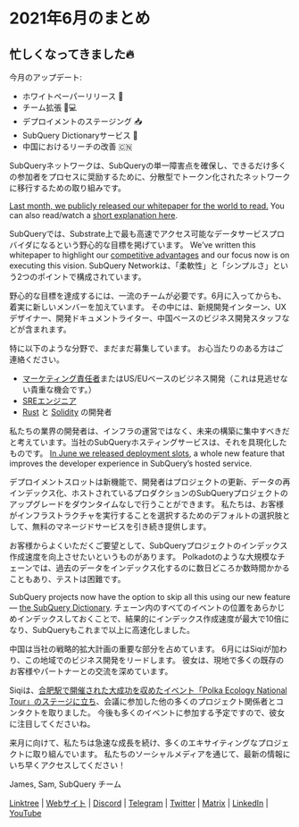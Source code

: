 # 2021年6月のまとめ

## 忙しくなってきました🔥

今月のアップデート:

- ホワイトペーパーリリース 🎊
- チーム拡張 👩💻
- デプロイメントのステージング 📥
- SubQuery Dictionaryサービス 📖
- 中国におけるリーチの改善 🇨🇳

SubQueryネットワークは、SubQueryの単一障害点を確保し、できるだけ多くの参加者をプロセスに奨励するために、分散型でトークン化されたネットワークに移行するための取り組みです。

[Last month, we publicly released our whitepaper for the world to read.](https://static.subquery.network/whitepaper.pdf) You can also read/watch a [short explanation here](../blogs/20210616-SubQuery-Network-In-Summary.md).

SubQueryでは、Substrate上で最も高速でアクセス可能なデータサービスプロバイダになるという野心的な目標を掲げています。 We’ve written this whitepaper to highlight our [competitive advantages](../blogs/20210616-SubQuery-Network-Our-Goals-and-Competitive-Advantages.md) and our focus now is on executing this vision. SubQuery Networkは、「柔軟性」と「シンプルさ」という2つのポイントで構成されています。

野心的な目標を達成するには、一流のチームが必要です。6月に入ってからも、着実に新しいメンバーを加えています。 その中には、新規開発インターン、UXデザイナー、開発ドキュメントライター、中国ベースのビジネス開発スタッフなどが含まれます。

特に以下のような分野で、まだまだ募集しています。 お心当たりのある方はご連絡ください。

- [マーケティング責任者](https://angel.co/company/subquery/jobs/1494376-head-of-marketing)またはUS/EUベースのビジネス開発（これは見逃せない貴重な機会です。）
- [SREエンジニア](https://angel.co/company/subquery/jobs/1497942-site-reliability-engineer)
- [Rust](https://angel.co/company/subquery/jobs/1494414-rust-developer) と [Solidity](https://angel.co/company/subquery/jobs/1494435-solidity-developer) の開発者

私たちの業界の開発者は、インフラの運営ではなく、未来の構築に集中すべきだと考えています。当社のSubQueryホスティングサービスは、それを具現化したものです。 [In June we released deployment slots](../blogs/20210604-Deployment-Slots-are-here-for-SubQuery-Projects.md), a whole new feature that improves the developer experience in SubQuery’s hosted service.

デプロイメントスロットは新機能で、開発者はプロジェクトの更新、データの再インデックス化、ホストされているプロダクションのSubQueryプロジェクトのアップグレードをダウンタイムなしで行うことができます。 私たちは、お客様がインフラストラクチャを実行することを選択するためのデフォルトの選択肢として、無料のマネージドサービスを引き続き提供します。

お客様からよくいただくご要望として、SubQueryプロジェクトのインデックス作成速度を向上させたいというものがあります。 Polkadotのような大規模なチェーンでは、過去のデータをインデックス化するのに数日どころか数時間かかることもあり、テストは困難です。

SubQuery projects now have the option to skip all this using our new feature — [the SubQuery Dictionary](../blogs/20210630-SubQuery-Just-Got-a-lot-Faster-with-the-Dictionary.md). チェーン内のすべてのイベントの位置をあらかじめインデックスしておくことで、結果的にインデックス作成速度が最大で10倍になり、SubQueryもこれまで以上に高速化しました。

中国は当社の戦略的拡大計画の重要な部分を占めています。 6月にはSiqiが加わり、この地域でのビジネス開発をリードします。 彼女は、現地で多くの既存のお客様やパートナーとの交流を深めています。

Siqiは、[合肥駅で開催された大成功を収めたイベント「Polka Ecology National Tour」のステージに立ち](https://twitter.com/SubQueryNetwork/status/1409696588465721348)、会議に参加した他の多くのプロジェクト関係者とコンタクトを取りました。 今後も多くのイベントに参加する予定ですので、彼女に注目してくださいね。

来月に向けて、私たちは急速な成長を続け、多くのエキサイティングなプロジェクトに取り組んでいます。 私たちのソーシャルメディアを通じて、最新の情報にいち早くアクセスしてください！

James, Sam, SubQuery チーム

[Linktree](https://subquery.network/) | [Webサイト](mailto:hello@subquery.network) | [Discord](https://discord.com/invite/78zg8aBSMG) | [Telegram](https://t.me/subquerynetwork) | [Twitter](https://twitter.com/subquerynetwork) | [Matrix](https://matrix.to/#/#subquery:matrix.org) | [LinkedIn](https://www.linkedin.com/company/subquery) | [YouTube](https://subquery.medium.com/)
